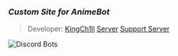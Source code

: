 ###  	*Custom Site for AnimeBot*

> Developer: [KingCh1ll](https://github.com/KingCh1ll)
[Server](https://discord.gg/N9PeGaTzbT)
 [Support Server](https://discord.gg/Axr9CAvC3m)


![Discord Bots](https://top.gg/api/widget/732960261308153896.svg)

